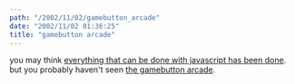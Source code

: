 ```yaml
---
path: "/2002/11/02/gamebutton_arcade" 
date: "2002/11/02 01:36:25" 
title: "gamebutton arcade" 
---
```

<p>you may think <a href="http://www.ideafinder.com/resource/archives/wow-duell.htm">everything that can be done with javascript has been done</a>. but you probably haven't seen  <a href="http://kisrael.com/features/gb.html">the gamebutton arcade</a>.</p>